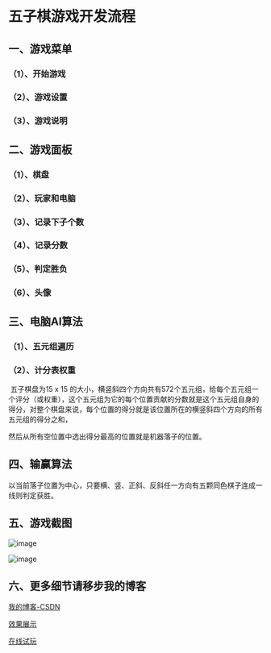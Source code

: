 # 五子棋游戏开发流程

## 一、游戏菜单

### （1）、开始游戏

### （2）、游戏设置

### （3）、游戏说明

## 二、游戏面板

### （1）、棋盘

### （2）、玩家和电脑

### （3）、记录下子个数

### （4）、记录分数

### （5）、判定胜负

### （6）、头像

## 三、电脑AI算法

### （1）、五元组遍历

### （2）、计分表权重

​			五子棋盘为15 x 15 的大小，横竖斜四个方向共有572个五元组，给每个五元组一个评分（或权重），这个五元组为它的每个位置贡献的分数就是这个五元组自身的得分，对整个棋盘来说，每个位置的得分就是该位置所在的横竖斜四个方向的所有五元组的得分之和，

然后从所有空位置中选出得分最高的位置就是机器落子的位置。

## 四、输赢算法

以当前落子位置为中心，只要横、竖、正斜、反斜任一方向有五颗同色棋子连成一线则判定获胜。

## 五、游戏截图

![image](https://user-images.githubusercontent.com/72770576/161939880-3ecf3a5e-9cb9-4dce-82e0-65a3b074d667.png)



![image](https://user-images.githubusercontent.com/72770576/161939919-035f144d-6731-4fa6-afc7-9f073677f642.png)


## 六、更多细节请移步我的博客

[我的博客-CSDN](https://blog.csdn.net/m0_47214030/article/details/120188007?spm=1001.2014.3001.5501)

[效果展示](https://www.bilibili.com/video/BV1hM4y1G7ZB/)

[在线试玩](http://wk-china.gitee.io/gobang/gobang)


